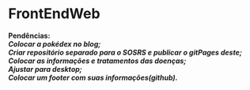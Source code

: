 # FrontEndWeb
<b>Pendências:<b><br>
_Colocar a pokédex no blog;_<br>
_Criar repositório separado para o SOSRS e publicar o gitPages deste;_<br>
_Colocar as informações e tratamentos das doenças;_<br>
_Ajustar para desktop;_<br>
_Colocar um footer com suas informações(github)._
